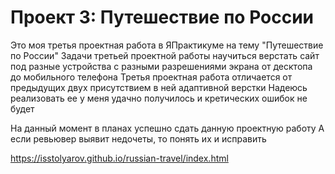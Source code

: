 # Проект 3: Путешествие по России

Это моя третья проектная работа в ЯПрактикуме на тему "Путешествие по России"
Задачи третьей проектной работы научиться верстать сайт под разные устройства с разными разрешениями экрана от десктопа до мобильного телефона
Третья проектная работа отличается от предыдущих двух присутствием в ней адаптивной верстки
Надеюсь реализовать ее у меня удачно получилось и кретических ошибок не будет

На данный момент в планах успешно сдать данную проектную работу
А если ревьювер выявит недочеты, то понять их и исправить

https://isstolyarov.github.io/russian-travel/index.html


